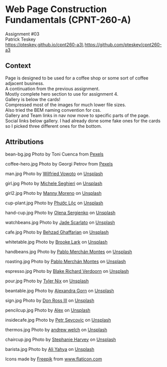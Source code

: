 # Web Page Construction Fundamentals (CPNT-260-A)

Assignment #03\
Patrick Teskey\
https://pteskey.github.io/cpnt260-a3\
https://github.com/pteskey/cpnt260-a3


## Context

Page is designed to be used for a coffee shop or some sort of coffee adjacent business.\
A continuation from the previous assignment.\
Mostly complete hero section to use for assignment 4.\
Gallery is below the cards!\
Compressed most of the images for much lower file sizes.\
Also tried the BEM naming convention for css.\
Gallery and Team links in nav now move to specific parts of the page.\
Social links below gallery. I had already done some fake ones for the cards so I picked three different ones for the bottom.

## Attributions

bean-bg.jpg Photo by Toni Cuenca from <a href="https://www.pexels.com/photo/brown-coffee-beans-585750/">Pexels</a>

coffee-hero.jpg Photo by Georgi Petrov from <a href="https://www.pexels.com/photo/photo-of-open-coffee-press-beside-glass-872891/">Pexels</a>


man.jpg <span>Photo by <a href="https://unsplash.com/@w_vowoto?utm_source=unsplash&amp;utm_medium=referral&amp;utm_content=creditCopyText">Wilfried Vowoto</a> on <a href="https://unsplash.com/t/people?utm_source=unsplash&amp;utm_medium=referral&amp;utm_content=creditCopyText">Unsplash</a></span>

girl.jpg <span>Photo by <a href="https://unsplash.com/@micheleseghieri?utm_source=unsplash&amp;utm_medium=referral&amp;utm_content=creditCopyText">Michele Seghieri</a> on <a href="https://unsplash.com/t/people?utm_source=unsplash&amp;utm_medium=referral&amp;utm_content=creditCopyText">Unsplash</a></span>

girl2.jpg <span>Photo by <a href="https://unsplash.com/@mannydream?utm_source=unsplash&amp;utm_medium=referral&amp;utm_content=creditCopyText">Manny Moreno</a> on <a href="https://unsplash.com/t/people?utm_source=unsplash&amp;utm_medium=referral&amp;utm_content=creditCopyText">Unsplash</a></span>

cup-plant.jpg <span>Photo by <a href="https://unsplash.com/@nlpl2012?utm_source=unsplash&amp;utm_medium=referral&amp;utm_content=creditCopyText">Phước Lộc</a> on <a href="https://unsplash.com/s/photos/coffee?utm_source=unsplash&amp;utm_medium=referral&amp;utm_content=creditCopyText">Unsplash</a></span>

hand-cup.jpg <span>Photo by <a href="https://unsplash.com/@olenkasergienko?utm_source=unsplash&amp;utm_medium=referral&amp;utm_content=creditCopyText">Olena Sergienko</a> on <a href="https://unsplash.com/s/photos/coffee?utm_source=unsplash&amp;utm_medium=referral&amp;utm_content=creditCopyText">Unsplash</a></span>

watchbeans.jpg <span>Photo by <a href="https://unsplash.com/@jadocarts?utm_source=unsplash&amp;utm_medium=referral&amp;utm_content=creditCopyText">Jade Scarlato</a> on <a href="https://unsplash.com/s/photos/coffee?utm_source=unsplash&amp;utm_medium=referral&amp;utm_content=creditCopyText">Unsplash</a></span>

cafe.jpg <span>Photo by <a href="https://unsplash.com/@behz?utm_source=unsplash&amp;utm_medium=referral&amp;utm_content=creditCopyText">Behzad Ghaffarian</a> on <a href="https://unsplash.com/s/photos/cafe?utm_source=unsplash&amp;utm_medium=referral&amp;utm_content=creditCopyText">Unsplash</a></span>

whitetable.jpg <span>Photo by <a href="https://unsplash.com/@brookelark?utm_source=unsplash&amp;utm_medium=referral&amp;utm_content=creditCopyText">Brooke Lark</a> on <a href="https://unsplash.com/s/photos/coffee?utm_source=unsplash&amp;utm_medium=referral&amp;utm_content=creditCopyText">Unsplash</a></span>

handbeans.jpg <span>Photo by <a href="https://unsplash.com/@pablomerchanm?utm_source=unsplash&amp;utm_medium=referral&amp;utm_content=creditCopyText">Pablo Merchán Montes</a> on <a href="https://unsplash.com/s/photos/coffee?utm_source=unsplash&amp;utm_medium=referral&amp;utm_content=creditCopyText">Unsplash</a></span>

roasting.jpg <span>Photo by <a href="https://unsplash.com/@pablomerchanm?utm_source=unsplash&amp;utm_medium=referral&amp;utm_content=creditCopyText">Pablo Merchán Montes</a> on <a href="https://unsplash.com/s/photos/coffee?utm_source=unsplash&amp;utm_medium=referral&amp;utm_content=creditCopyText">Unsplash</a></span>

espresso.jpg <span>Photo by <a href="https://unsplash.com/@blakeverdoorn?utm_source=unsplash&amp;utm_medium=referral&amp;utm_content=creditCopyText">Blake Richard Verdoorn</a> on <a href="https://unsplash.com/s/photos/coffee?utm_source=unsplash&amp;utm_medium=referral&amp;utm_content=creditCopyText">Unsplash</a></span>

pour.jpg <span>Photo by <a href="https://unsplash.com/@jtylernix?utm_source=unsplash&amp;utm_medium=referral&amp;utm_content=creditCopyText">Tyler Nix</a> on <a href="https://unsplash.com/s/photos/coffee?utm_source=unsplash&amp;utm_medium=referral&amp;utm_content=creditCopyText">Unsplash</a></span>

beantable.jpg <span>Photo by <a href="https://unsplash.com/@alexagorn?utm_source=unsplash&amp;utm_medium=referral&amp;utm_content=creditCopyText">Alexandra Gorn</a> on <a href="https://unsplash.com/s/photos/coffee?utm_source=unsplash&amp;utm_medium=referral&amp;utm_content=creditCopyText">Unsplash</a></span>

sign.jpg <span>Photo by <a href="https://unsplash.com/@drossthethird?utm_source=unsplash&amp;utm_medium=referral&amp;utm_content=creditCopyText">Don Ross III</a> on <a href="https://unsplash.com/s/photos/coffee?utm_source=unsplash&amp;utm_medium=referral&amp;utm_content=creditCopyText">Unsplash</a></span>

pencilcup.jpg <span>Photo by <a href="https://unsplash.com/@worthyofelegance?utm_source=unsplash&amp;utm_medium=referral&amp;utm_content=creditCopyText">Alex</a> on <a href="https://unsplash.com/s/photos/coffee?utm_source=unsplash&amp;utm_medium=referral&amp;utm_content=creditCopyText">Unsplash</a></span>

insidecafe.jpg <span>Photo by <a href="https://unsplash.com/@sevcovic23?utm_source=unsplash&amp;utm_medium=referral&amp;utm_content=creditCopyText">Petr Sevcovic</a> on <a href="https://unsplash.com/s/photos/coffee?utm_source=unsplash&amp;utm_medium=referral&amp;utm_content=creditCopyText">Unsplash</a></span>

thermos.jpg <span>Photo by <a href="https://unsplash.com/@andrewwelch3?utm_source=unsplash&amp;utm_medium=referral&amp;utm_content=creditCopyText">andrew welch</a> on <a href="https://unsplash.com/s/photos/coffee?utm_source=unsplash&amp;utm_medium=referral&amp;utm_content=creditCopyText">Unsplash</a></span>

chaircup.jpg <span>Photo by <a href="https://unsplash.com/@stephanieharvey?utm_source=unsplash&amp;utm_medium=referral&amp;utm_content=creditCopyText">Stephanie Harvey</a> on <a href="https://unsplash.com/s/photos/coffee?utm_source=unsplash&amp;utm_medium=referral&amp;utm_content=creditCopyText">Unsplash</a></span>

barista.jpg <span>Photo by <a href="https://unsplash.com/@ayahya09?utm_source=unsplash&amp;utm_medium=referral&amp;utm_content=creditCopyText">Ali Yahya</a> on <a href="https://unsplash.com/s/photos/coffee?utm_source=unsplash&amp;utm_medium=referral&amp;utm_content=creditCopyText">Unsplash</a></span>

Icons made by <a href="https://www.freepik.com" title="Freepik">Freepik</a> from <a href="https://www.flaticon.com/" title="Flaticon">www.flaticon.com</a>

